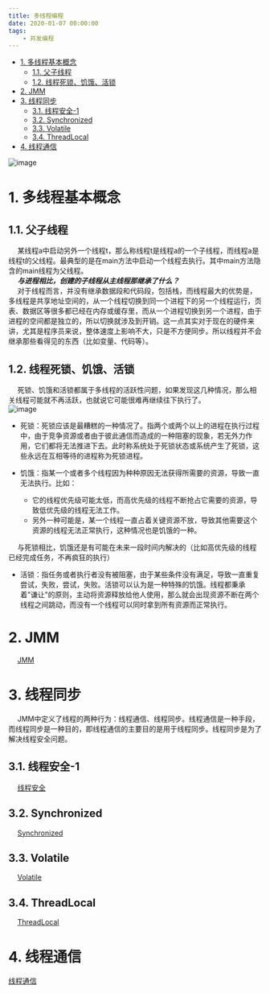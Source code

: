 ```yaml
---
title: 多线程编程
date: 2020-01-07 00:00:00
tags:
    - 并发编程
---
```


<!-- TOC -->

- [1. 多线程基本概念](#1-多线程基本概念)
    - [1.1. 父子线程](#11-父子线程)
    - [1.2. 线程死锁、饥饿、活锁](#12-线程死锁饥饿活锁)
- [2. JMM](#2-jmm)
- [3. 线程同步](#3-线程同步)
    - [3.1. 线程安全-1](#31-线程安全-1)
    - [3.2. Synchronized](#32-synchronized)
    - [3.3. Volatile](#33-volatile)
    - [3.4. ThreadLocal](#34-threadlocal)
- [4. 线程通信](#4-线程通信)

<!-- /TOC -->

![image](https://gitee.com/wt1814/pic-host/raw/master/images/java/concurrent/multi-27.png)  

# 1. 多线程基本概念  

## 1.1. 父子线程  
&emsp; 某线程a中启动另外一个线程t，那么称线程t是线程a的一个子线程，而线程a是线程t的父线程。最典型的是在main方法中启动一个线程去执行。其中main方法隐含的main线程为父线程。  
&emsp; ***与进程相比，创建的子线程从主线程那继承了什么？***  
&emsp; 对于线程而言，并没有继承数据段和代码段，包括栈，而线程最大的优势是，多线程是共享地址空间的，从一个线程切换到同一个进程下的另一个线程运行，页表、数据区等很多都已经在内存或缓存里，而从一个进程切换到另一个进程，由于进程的空间都是独立的，所以切换就涉及到开销。这一点其实对于现在的硬件来讲，尤其是程序员来说，整体速度上影响不大，只是不方便同步。所以线程并不会继承那些看得见的东西（比如变量、代码等）。 

## 1.2. 线程死锁、饥饿、活锁  
&emsp; 死锁、饥饿和活锁都属于多线程的活跃性问题，如果发现这几种情况，那么相关线程可能就不再活跃，也就说它可能很难再继续往下执行了。  
![image](https://gitee.com/wt1814/pic-host/raw/master/images/java/concurrent/multi-1.png)  

* 死锁：死锁应该是最糟糕的一种情况了。指两个或两个以上的进程在执行过程中，由于竞争资源或者由于彼此通信而造成的一种阻塞的现象，若无外力作用，它们都将无法推进下去。此时称系统处于死锁状态或系统产生了死锁，这些永远在互相等待的进程称为死锁进程。  

* 饥饿：指某一个或者多个线程因为种种原因无法获得所需要的资源，导致一直无法执行。比如：  
    * 它的线程优先级可能太低，而高优先级的线程不断抢占它需要的资源，导致低优先级的线程无法工作。  
    * 另外一种可能是，某一个线程一直占着关键资源不放，导致其他需要这个资源的线程无法正常执行，这种情况也是饥饿的一种。   

&emsp; 与死锁相比，饥饿还是有可能在未来一段时间内解决的（比如高优先级的线程已经完成任务，不再疯狂的执行）  

* 活锁：指任务或者执行者没有被阻塞，由于某些条件没有满足，导致一直重复尝试，失败，尝试，失败。活锁可以认为是一种特殊的饥饿。线程都秉承着"谦让"的原则，主动将资源释放给他人使用，那么就会出现资源不断在两个线程之间跳动，而没有一个线程可以同时拿到所有资源而正常执行。  

# 2. JMM  
&emsp; [JMM](JMM.md)  

# 3. 线程同步  
&emsp; JMM中定义了线程的两种行为：线程通信、线程同步。线程通信是一种手段，而线程同步是一种目的，即线程通信的主要目的是用于线程同步。线程同步是为了解决线程安全问题。  

## 3.1. 线程安全-1  
&emsp; [线程安全](线程安全.md)
  
## 3.2. Synchronized  
&emsp; [Synchronized](Synchronized.md)  

## 3.3. Volatile  
&emsp; [Volatile](Volatile.md)  

## 3.4. ThreadLocal  
&emsp; [ThreadLocal](ThreadLocal.md)  

# 4. 线程通信  
[线程通信](线程通信.md)   

